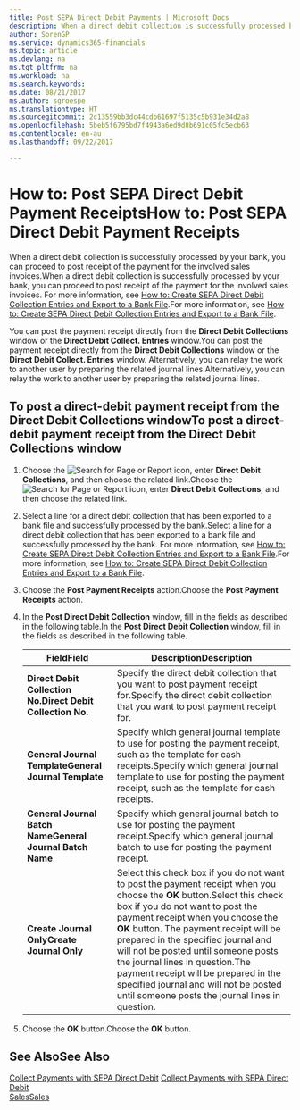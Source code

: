 ```yaml
---
title: Post SEPA Direct Debit Payments | Microsoft Docs
description: When a direct debit collection is successfully processed by your bank, you can proceed to post receipt of the payment for the involved sales invoices.
author: SorenGP
ms.service: dynamics365-financials
ms.topic: article
ms.devlang: na
ms.tgt_pltfrm: na
ms.workload: na
ms.search.keywords: 
ms.date: 08/21/2017
ms.author: sgroespe
ms.translationtype: HT
ms.sourcegitcommit: 2c13559bb3dc44cdb61697f5135c5b931e34d2a8
ms.openlocfilehash: 5beb5f6795bd7f4943a6ed9d8b691c05fc5ecb63
ms.contentlocale: en-au
ms.lasthandoff: 09/22/2017

---
```

# <a name="how-to-post-sepa-direct-debit-payment-receipts"></a><span data-ttu-id="eadfc-103">How to: Post SEPA Direct Debit Payment Receipts</span><span class="sxs-lookup"><span data-stu-id="eadfc-103">How to: Post SEPA Direct Debit Payment Receipts</span></span>
<span data-ttu-id="eadfc-104">When a direct debit collection is successfully processed by your bank, you can proceed to post receipt of the payment for the involved sales invoices.</span><span class="sxs-lookup"><span data-stu-id="eadfc-104">When a direct debit collection is successfully processed by your bank, you can proceed to post receipt of the payment for the involved sales invoices.</span></span> <span data-ttu-id="eadfc-105">For more information, see [How to: Create SEPA Direct Debit Collection Entries and Export to a Bank File](finance-how-create-sepa-direct-debit-collection-entries-export-bank-file.md).</span><span class="sxs-lookup"><span data-stu-id="eadfc-105">For more information, see [How to: Create SEPA Direct Debit Collection Entries and Export to a Bank File](finance-how-create-sepa-direct-debit-collection-entries-export-bank-file.md).</span></span>  

<span data-ttu-id="eadfc-106">You can post the payment receipt directly from the **Direct Debit Collections** window or the **Direct Debit Collect. Entries** window.</span><span class="sxs-lookup"><span data-stu-id="eadfc-106">You can post the payment receipt directly from the **Direct Debit Collections** window or the **Direct Debit Collect. Entries** window.</span></span> <span data-ttu-id="eadfc-107">Alternatively, you can relay the work to another user by preparing the related journal lines.</span><span class="sxs-lookup"><span data-stu-id="eadfc-107">Alternatively, you can relay the work to another user by preparing the related journal lines.</span></span>  

## <a name="to-post-a-direct-debit-payment-receipt-from-the-direct-debit-collections-window"></a><span data-ttu-id="eadfc-108">To post a direct-debit payment receipt from the Direct Debit Collections window</span><span class="sxs-lookup"><span data-stu-id="eadfc-108">To post a direct-debit payment receipt from the Direct Debit Collections window</span></span>  
1. <span data-ttu-id="eadfc-109">Choose the ![Search for Page or Report](media/ui-search/search_small.png "Search for Page or Report icon") icon, enter **Direct Debit Collections**, and then choose the related link.</span><span class="sxs-lookup"><span data-stu-id="eadfc-109">Choose the ![Search for Page or Report](media/ui-search/search_small.png "Search for Page or Report icon") icon, enter **Direct Debit Collections**, and then choose the related link.</span></span>  
2. <span data-ttu-id="eadfc-110">Select a line for a direct debit collection that has been exported to a bank file and successfully processed by the bank.</span><span class="sxs-lookup"><span data-stu-id="eadfc-110">Select a line for a direct debit collection that has been exported to a bank file and successfully processed by the bank.</span></span> <span data-ttu-id="eadfc-111">For more information, see [How to: Create SEPA Direct Debit Collection Entries and Export to a Bank File](finance-how-create-sepa-direct-debit-collection-entries-export-bank-file.md).</span><span class="sxs-lookup"><span data-stu-id="eadfc-111">For more information, see [How to: Create SEPA Direct Debit Collection Entries and Export to a Bank File](finance-how-create-sepa-direct-debit-collection-entries-export-bank-file.md).</span></span>  
3. <span data-ttu-id="eadfc-112">Choose the **Post Payment Receipts** action.</span><span class="sxs-lookup"><span data-stu-id="eadfc-112">Choose the **Post Payment Receipts** action.</span></span>  
4. <span data-ttu-id="eadfc-113">In the **Post Direct Debit Collection** window, fill in the fields as described in the following table.</span><span class="sxs-lookup"><span data-stu-id="eadfc-113">In the **Post Direct Debit Collection** window, fill in the fields as described in the following table.</span></span>  

    |<span data-ttu-id="eadfc-114">Field</span><span class="sxs-lookup"><span data-stu-id="eadfc-114">Field</span></span>|<span data-ttu-id="eadfc-115">Description</span><span class="sxs-lookup"><span data-stu-id="eadfc-115">Description</span></span>|  
    |---------------------------------|---------------------------------------|  
    |<span data-ttu-id="eadfc-116">**Direct Debit Collection No.**</span><span class="sxs-lookup"><span data-stu-id="eadfc-116">**Direct Debit Collection No.**</span></span>|<span data-ttu-id="eadfc-117">Specify the direct debit collection that you want to post payment receipt for.</span><span class="sxs-lookup"><span data-stu-id="eadfc-117">Specify the direct debit collection that you want to post payment receipt for.</span></span>|  
    |<span data-ttu-id="eadfc-118">**General Journal Template**</span><span class="sxs-lookup"><span data-stu-id="eadfc-118">**General Journal Template**</span></span>|<span data-ttu-id="eadfc-119">Specify which general journal template to use for posting the payment receipt, such as the template for cash receipts.</span><span class="sxs-lookup"><span data-stu-id="eadfc-119">Specify which general journal template to use for posting the payment receipt, such as the template for cash receipts.</span></span>|  
    |<span data-ttu-id="eadfc-120">**General Journal Batch Name**</span><span class="sxs-lookup"><span data-stu-id="eadfc-120">**General Journal Batch Name**</span></span>|<span data-ttu-id="eadfc-121">Specify which general journal batch to use for posting the payment receipt.</span><span class="sxs-lookup"><span data-stu-id="eadfc-121">Specify which general journal batch to use for posting the payment receipt.</span></span>|  
    |<span data-ttu-id="eadfc-122">**Create Journal Only**</span><span class="sxs-lookup"><span data-stu-id="eadfc-122">**Create Journal Only**</span></span>|<span data-ttu-id="eadfc-123">Select this check box if you do not want to post the payment receipt when you choose the **OK** button.</span><span class="sxs-lookup"><span data-stu-id="eadfc-123">Select this check box if you do not want to post the payment receipt when you choose the **OK** button.</span></span> <span data-ttu-id="eadfc-124">The payment receipt will be prepared in the specified journal and will not be posted until someone posts the journal lines in question.</span><span class="sxs-lookup"><span data-stu-id="eadfc-124">The payment receipt will be prepared in the specified journal and will not be posted until someone posts the journal lines in question.</span></span>|  

5. <span data-ttu-id="eadfc-125">Choose the **OK** button.</span><span class="sxs-lookup"><span data-stu-id="eadfc-125">Choose the **OK** button.</span></span>  

## <a name="see-also"></a><span data-ttu-id="eadfc-126">See Also</span><span class="sxs-lookup"><span data-stu-id="eadfc-126">See Also</span></span>  
 <span data-ttu-id="eadfc-127">[Collect Payments with SEPA Direct Debit](finance-collect-payments-with-sepa-direct-debit.md) </span><span class="sxs-lookup"><span data-stu-id="eadfc-127">[Collect Payments with SEPA Direct Debit](finance-collect-payments-with-sepa-direct-debit.md) </span></span>  
 [<span data-ttu-id="eadfc-128">Sales</span><span class="sxs-lookup"><span data-stu-id="eadfc-128">Sales</span></span>](sales-manage-sales.md)

